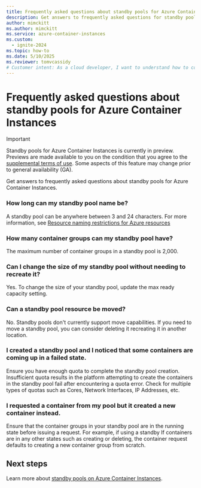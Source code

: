 ```yaml
---
title: Frequently asked questions about standby pools for Azure Container Instances
description: Get answers to frequently asked questions for standby pools for Azure Container Instances.
author: mimckitt
ms.author: mimckitt
ms.service: azure-container-instances
ms.custom:
  - ignite-2024
ms.topic: how-to
ms.date: 5/10/2025
ms.reviewer: tomvcassidy
# Customer intent: As a cloud developer, I want to understand how to configure and manage standby pools in Azure Container Instances, so that I can optimize resource allocation and handle container requests effectively.
---
```


# Frequently asked questions about standby pools for Azure Container Instances

> [!IMPORTANT]
> Standby pools for Azure Container Instances is currently in preview. Previews are made available to you on the condition that you agree to the [supplemental terms of use](https://azure.microsoft.com/support/legal/preview-supplemental-terms/). Some aspects of this feature may change prior to general availability (GA).

Get answers to frequently asked questions about standby pools for Azure Container Instances. 

### How long can my standby pool name be? 
A standby pool can be anywhere between 3 and 24 characters. For more information, see [Resource naming restrictions for Azure resources](/azure/azure-resource-manager/management/resource-name-rules)

### How many container groups can my standby pool have?  
The maximum number of container groups in a standby pool is 2,000.  

### Can I change the size of my standby pool without needing to recreate it? 
Yes. To change the size of your standby pool, update the max ready capacity setting.  

### Can a standby pool resource be moved?
No. Standby pools don't currently support move capabilities. If you need to move a standby pool, you can consider deleting it recreating it in another location.

### I created a standby pool and I noticed that some containers are coming up in a failed state. 
Ensure you have enough quota to complete the standby pool creation. Insufficient quota results in the platform attempting to create the containers in the standby pool fail after encountering a quota error. Check for multiple types of quotas such as Cores, Network Interfaces, IP Addresses, etc.

### I requested a container from my pool but it created a new container instead. 
Ensure that the container groups in your standby pool are in the running state before issuing a request. For example, if using a standby If containers are in any other states such as creating or deleting, the container request defaults to creating a new container group from scratch. 


## Next steps

Learn more about [standby pools on Azure Container Instances](container-instances-standby-pool-overview.md).
